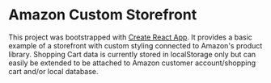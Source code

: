 # Amazon Custom Storefront

This project was bootstrapped with [Create React App](https://github.com/facebookincubator/create-react-app). It provides a basic example of a storefront with custom styling connected to Amazon's product library. Shopping Cart data is currently stored in localStorage only but can easily be extended to be attached to Amazon customer account/shopping cart and/or local database.